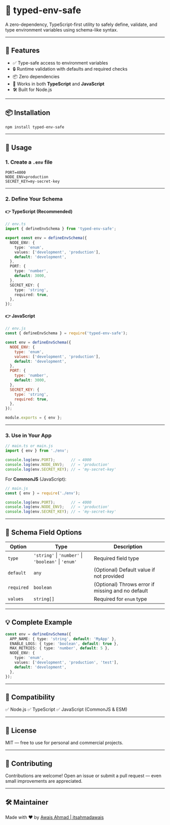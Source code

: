 # 🔐 typed-env-safe

A zero-dependency, TypeScript-first utility to safely define, validate, and type environment variables using schema-like syntax.

---

## 🚀 Features

- ✅ Type-safe access to environment variables
- 🔒 Runtime validation with defaults and required checks
- 📦 Zero dependencies
- 🔁 Works in both **TypeScript** and **JavaScript**
- 🛠️ Built for Node.js

---

## 📦 Installation

```bash
npm install typed-env-safe
```

---

## 🧪 Usage

### 1. Create a `.env` file

```env
PORT=4000
NODE_ENV=production
SECRET_KEY=my-secret-key
```

---

### 2. Define Your Schema

#### 👉 TypeScript (Recommended)

```ts
// env.ts
import { defineEnvSchema } from 'typed-env-safe';

export const env = defineEnvSchema({
  NODE_ENV: {
    type: 'enum',
    values: ['development', 'production'],
    default: 'development',
  },
  PORT: {
    type: 'number',
    default: 3000,
  },
  SECRET_KEY: {
    type: 'string',
    required: true,
  },
});
```

#### 👉 JavaScript

```js
// env.js
const { defineEnvSchema } = require('typed-env-safe');

const env = defineEnvSchema({
  NODE_ENV: {
    type: 'enum',
    values: ['development', 'production'],
    default: 'development',
  },
  PORT: {
    type: 'number',
    default: 3000,
  },
  SECRET_KEY: {
    type: 'string',
    required: true,
  },
});

module.exports = { env };
```
---

### 3. Use in Your App

```ts
// main.ts or main.js
import { env } from './env';

console.log(env.PORT);       // → 4000
console.log(env.NODE_ENV);   // → 'production'
console.log(env.SECRET_KEY); // → 'my-secret-key'
```

For **CommonJS** (JavaScript):

```js
// main.js
const { env } = require('./env');

console.log(env.PORT);       // → 4000
console.log(env.NODE_ENV);   // → 'production'
console.log(env.SECRET_KEY); // → 'my-secret-key'
```

---

## 📘 Schema Field Options

| Option     | Type                                           | Description                                 |
|------------|------------------------------------------------|---------------------------------------------|
| `type`     | `'string'` \| `'number'` \| `'boolean'` \| `'enum'` | Required field type                        |
| `default`  | `any`                                           | (Optional) Default value if not provided    |
| `required` | `boolean`                                       | (Optional) Throws error if missing and no default |
| `values`   | `string[]`                                      | Required for `enum` type                    |

---

## 💡 Complete Example

```ts
const env = defineEnvSchema({
  APP_NAME: { type: 'string', default: 'MyApp' },
  ENABLE_LOGS: { type: 'boolean', default: true },
  MAX_RETRIES: { type: 'number', default: 5 },
  NODE_ENV: {
    type: 'enum',
    values: ['development', 'production', 'test'],
    default: 'development',
  },
});
```

---

## 🔗 Compatibility

✅ Node.js
✅ TypeScript
✅ JavaScript (CommonJS & ESM)

---

## 📜 License

MIT — free to use for personal and commercial projects.

---

## 🤝 Contributing

Contributions are welcome!
Open an issue or submit a pull request — even small improvements are appreciated.

---

## 🛠 Maintainer

Made with ❤️ by [Awais Ahmad | itsahmadawais](https://github.com/itsahmadawais)
